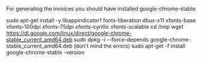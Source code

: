 For generating the invoices you should have installed google-chrome-stable

sudo apt-get install -y libappindicator1 fonts-liberation dbus-x11 xfonts-base xfonts-100dpi xfonts-75dpi xfonts-cyrillic xfonts-scalable
cd /tmp
wget https://dl.google.com/linux/direct/google-chrome-stable_current_amd64.deb
sudo dpkg -i --force-depends google-chrome-stable_current_amd64.deb  (don't mind the errors)
sudo apt-get -f install
google-chrome-stable -version